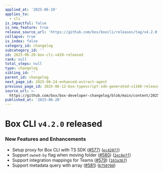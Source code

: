 ```yaml
---
applied_at: '2025-06-20'
applies_to:
  - cli
is_impactful: false
is_new_feature: true
release_source_url: 'https://github.com/box/boxcli/releases/tag/v4.2.0'
collapse: true
is_index: false
category_id: changelog
subcategory_id: ''
id: 2025-06-20-box-cli-v420-released
rank: null
total_steps: null
type: changelog
sibling_id: ''
parent_id: changelog
next_page_id: 2025-06-24-enhanced-extract-agent
previous_page_id: 2025-06-12-box-typescript-sdk-generated-v1160-released
source_url: >-
  https://github.com/box/box-developer-changelog/blob/main/content/2025/06-20-box-cli-v420-released.md
published_at: '2025-06-20'
---
```

# Box CLI `v4.2.0` released

### New Features and Enhancements

* Setup proxy for Box CLI with TS SDK ([#577][1]) ([`ec42077`][2])
* Support `owned-by` flag when moving folder ([#580][3]) ([`2ec8e7f`][4])
* Support integration mappings for Teams ([#579][5]) ([`163a367`][6])
* Support metadata query with array ([#581][7]) ([`6750708`][8])

[1]: https://github.com/box/boxcli/issues/577

[2]: https://github.com/box/boxcli/commit/ec4207715360cc284574e1cbb573586218379517

[3]: https://github.com/box/boxcli/issues/580

[4]: https://github.com/box/boxcli/commit/2ec8e7fcf241dcd2c5841b8912e178e2384db426

[5]: https://github.com/box/boxcli/issues/579

[6]: https://github.com/box/boxcli/commit/163a36727c5f76b0e3b1c36049b3abae50148eb6

[7]: https://github.com/box/boxcli/issues/581

[8]: https://github.com/box/boxcli/commit/675070856eac6d06f2091203f4f19e41055dd97d